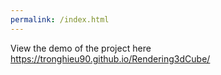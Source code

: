 ```yaml
---
permalink: /index.html
---
```


View the demo of the project here
https://tronghieu90.github.io/Rendering3dCube/

